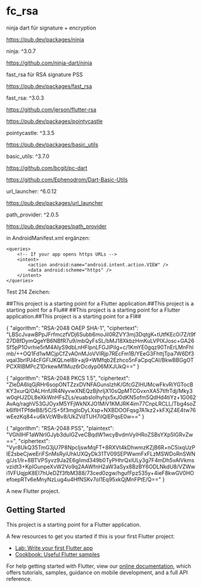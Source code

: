# fc_rsa

ninja dart für signature + encryption 

https://pub.dev/packages/ninja

ninja: ^3.0.7

https://github.com/ninja-dart/ninja

fast_rsa für RSA signature PSS

https://pub.dev/packages/fast_rsa

fast_rsa: ^3.0.3

https://github.com/jerson/flutter-rsa

https://pub.dev/packages/pointycastle

pointycastle: ^3.3.5

https://pub.dev/packages/basic_utils

basic_utils: ^3.7.0

https://github.com/bcgit/pc-dart

https://github.com/Ephenodrom/Dart-Basic-Utils

url_launcher: ^6.0.12

https://pub.dev/packages/url_launcher

path_provider: ^2.0.5

https://pub.dev/packages/path_provider

in AndroidManifest.xml ergänzen:

    <queries>
        <!-- If your app opens https URLs -->
        <intent>
            <action android:name="android.intent.action.VIEW" />
            <data android:scheme="https" />
        </intent>
    </queries>


Test 214 Zeichen:

##This project is a starting point for a Flutter application.##This project is a starting point for a Flu##
##This project is a starting point for a Flutter application.##This project is a starting point for a Fl##


{
"algorithm": "RSA-2048 OAEP SHA-1",
"ciphertext": "LBScJvawBPpJFrfmczfVDj6Subb6moJil0RZVY3mj3DqtgK+tUtfKEc0i7Z/t9f27D8fDymQgeYB6NBfR7u9/mbQyFsSL/bMJ18XkbzHmKuLVPIXJosc+GA26Sf5pP1Ovrhie5rM4AIyS9dbLnHFIpnLFGJIPiIg+c/1KmYE0gqz90TnErLMnFhlmb/++OQ1Fd1wMCjpCfZvAOnMJoVVIRjp7REcFm1B/YEeG3FhttjTpa7W6Df3vqaI3brlPJ4cFGFlJKQLnel8lr+aj9+WMfqb2Ezhco5nFaCpqCAl/BkwBBGgOTPCXRIBMPcZ1DrkewM1Muz6rDcdyp06MXJUkQ=="
}

{
"algorithm": "RSA-2048 PKCS 1.5",
"ciphertext": "ZIeDA6lqGjRHr6sopONTZzxDVNFAGunsIzhK/GfcGZIHUMcwFkvRiYGTocBKY3xurQ/OALHnfJIR4NyvwXNEQzBjhrIjX10sQpMTCGvxnXA57tlfrTdj/Mky3w0qHJ2DL8eXkWnHFsZLs/euabsloIhyhjx5xJ0dKN5ofm5QdHd4tiYz+1G062AvAq/raghV53GJOyxM5YFjWkNXJO1MiV1KMJRK4im77CnpLRCLL/Tbg4soZk6lflHTPfdeB8/5C/S+5f3mgloDyLXsp+NXBDOOFqsg7A1kz2+kFXjZ4E4tw76wEezKq84+u6kVcWBv8/UkZVdTUH7iIQIEPqsE0w=="
}

{
"algorithm": "RSA-2048 PSS",
"plaintext": "VGhlIHF1aWNrIGJyb3duIGZveCBqdW1wcyBvdmVyIHRoZSBsYXp5IGRvZw==",
"ciphertext": "Vyr8UkQ35TmG3jU7P8NpcIjswMqFT+8RXVt4kDhwmzKZjB6R+nC5ixqUzPlE2sbeCjweEriFSnMsRyiUhkUXQyDk31TV09SEPWwmFxFLzMSWDoRnSWNg/Js1/lr+8BTVPSyvz9Ja2E6gIimd349b0TyPHhrQxlULy3g7F4mDh5vAIVkmsvzidt3+KpIGunpeXvW2Vo9q2AAWfnH2aW3aSyx8BzBY6ODLNkdU8/VZWwi1VFUqjpK8EI7hUeDZf3fbM388/73ced0zgw/hgufFpz535y+4ieF8kwGV0HOefoepRTv6eMnyNzLug4u4HfNSKv7oI1Eq95xkQjMnFPtE/Q=="
}




A new Flutter project.

## Getting Started

This project is a starting point for a Flutter application.

A few resources to get you started if this is your first Flutter project:

- [Lab: Write your first Flutter app](https://flutter.dev/docs/get-started/codelab)
- [Cookbook: Useful Flutter samples](https://flutter.dev/docs/cookbook)

For help getting started with Flutter, view our
[online documentation](https://flutter.dev/docs), which offers tutorials,
samples, guidance on mobile development, and a full API reference.
